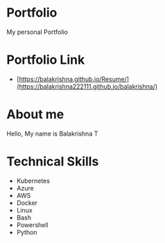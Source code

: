 # Portfolio
My personal Portfolio 
# Portfolio Link
  - [https://balakrishna.github.io/Resume/](https://balakrishna222111.github.io/balakrishna/)
# About me
Hello, My name is Balakrishna T
#  Technical Skills
  - Kubernetes
  - Azure
  - AWS
  - Docker
  - Linux
  - Bash
  - Powershell
  - Python
